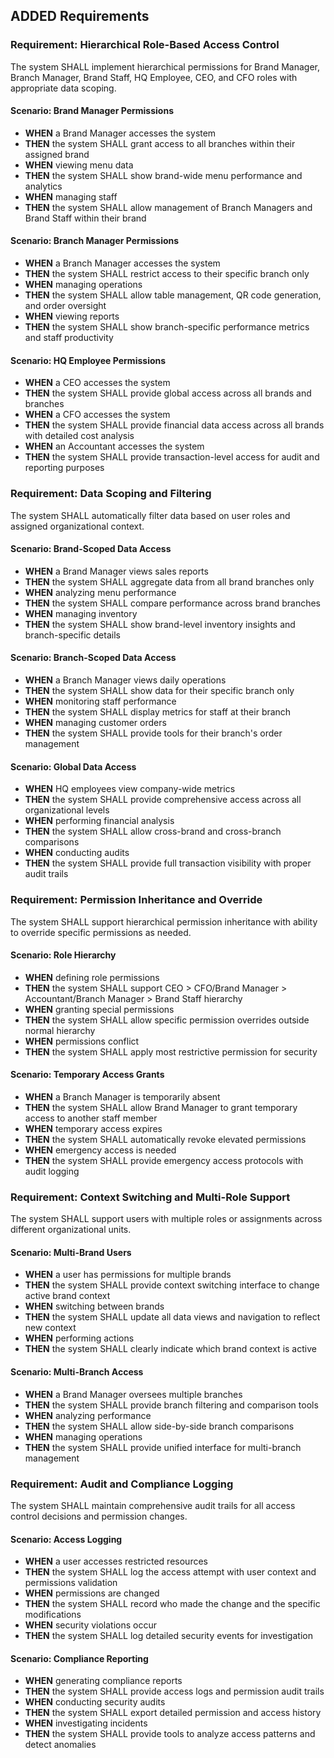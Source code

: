 ## ADDED Requirements

### Requirement: Hierarchical Role-Based Access Control
The system SHALL implement hierarchical permissions for Brand Manager, Branch Manager, Brand Staff, HQ Employee, CEO, and CFO roles with appropriate data scoping.

#### Scenario: Brand Manager Permissions
- **WHEN** a Brand Manager accesses the system
- **THEN** the system SHALL grant access to all branches within their assigned brand
- **WHEN** viewing menu data
- **THEN** the system SHALL show brand-wide menu performance and analytics
- **WHEN** managing staff
- **THEN** the system SHALL allow management of Branch Managers and Brand Staff within their brand

#### Scenario: Branch Manager Permissions
- **WHEN** a Branch Manager accesses the system
- **THEN** the system SHALL restrict access to their specific branch only
- **WHEN** managing operations
- **THEN** the system SHALL allow table management, QR code generation, and order oversight
- **WHEN** viewing reports
- **THEN** the system SHALL show branch-specific performance metrics and staff productivity

#### Scenario: HQ Employee Permissions
- **WHEN** a CEO accesses the system
- **THEN** the system SHALL provide global access across all brands and branches
- **WHEN** a CFO accesses the system
- **THEN** the system SHALL provide financial data access across all brands with detailed cost analysis
- **WHEN** an Accountant accesses the system
- **THEN** the system SHALL provide transaction-level access for audit and reporting purposes

### Requirement: Data Scoping and Filtering
The system SHALL automatically filter data based on user roles and assigned organizational context.

#### Scenario: Brand-Scoped Data Access
- **WHEN** a Brand Manager views sales reports
- **THEN** the system SHALL aggregate data from all brand branches only
- **WHEN** analyzing menu performance
- **THEN** the system SHALL compare performance across brand branches
- **WHEN** managing inventory
- **THEN** the system SHALL show brand-level inventory insights and branch-specific details

#### Scenario: Branch-Scoped Data Access
- **WHEN** a Branch Manager views daily operations
- **THEN** the system SHALL show data for their specific branch only
- **WHEN** monitoring staff performance
- **THEN** the system SHALL display metrics for staff at their branch
- **WHEN** managing customer orders
- **THEN** the system SHALL provide tools for their branch's order management

#### Scenario: Global Data Access
- **WHEN** HQ employees view company-wide metrics
- **THEN** the system SHALL provide comprehensive access across all organizational levels
- **WHEN** performing financial analysis
- **THEN** the system SHALL allow cross-brand and cross-branch comparisons
- **WHEN** conducting audits
- **THEN** the system SHALL provide full transaction visibility with proper audit trails

### Requirement: Permission Inheritance and Override
The system SHALL support hierarchical permission inheritance with ability to override specific permissions as needed.

#### Scenario: Role Hierarchy
- **WHEN** defining role permissions
- **THEN** the system SHALL support CEO > CFO/Brand Manager > Accountant/Branch Manager > Brand Staff hierarchy
- **WHEN** granting special permissions
- **THEN** the system SHALL allow specific permission overrides outside normal hierarchy
- **WHEN** permissions conflict
- **THEN** the system SHALL apply most restrictive permission for security

#### Scenario: Temporary Access Grants
- **WHEN** a Branch Manager is temporarily absent
- **THEN** the system SHALL allow Brand Manager to grant temporary access to another staff member
- **WHEN** temporary access expires
- **THEN** the system SHALL automatically revoke elevated permissions
- **WHEN** emergency access is needed
- **THEN** the system SHALL provide emergency access protocols with audit logging

### Requirement: Context Switching and Multi-Role Support
The system SHALL support users with multiple roles or assignments across different organizational units.

#### Scenario: Multi-Brand Users
- **WHEN** a user has permissions for multiple brands
- **THEN** the system SHALL provide context switching interface to change active brand context
- **WHEN** switching between brands
- **THEN** the system SHALL update all data views and navigation to reflect new context
- **WHEN** performing actions
- **THEN** the system SHALL clearly indicate which brand context is active

#### Scenario: Multi-Branch Access
- **WHEN** a Brand Manager oversees multiple branches
- **THEN** the system SHALL provide branch filtering and comparison tools
- **WHEN** analyzing performance
- **THEN** the system SHALL allow side-by-side branch comparisons
- **WHEN** managing operations
- **THEN** the system SHALL provide unified interface for multi-branch management

### Requirement: Audit and Compliance Logging
The system SHALL maintain comprehensive audit trails for all access control decisions and permission changes.

#### Scenario: Access Logging
- **WHEN** a user accesses restricted resources
- **THEN** the system SHALL log the access attempt with user context and permissions validation
- **WHEN** permissions are changed
- **THEN** the system SHALL record who made the change and the specific modifications
- **WHEN** security violations occur
- **THEN** the system SHALL log detailed security events for investigation

#### Scenario: Compliance Reporting
- **WHEN** generating compliance reports
- **THEN** the system SHALL provide access logs and permission audit trails
- **WHEN** conducting security audits
- **THEN** the system SHALL export detailed permission and access history
- **WHEN** investigating incidents
- **THEN** the system SHALL provide tools to analyze access patterns and detect anomalies